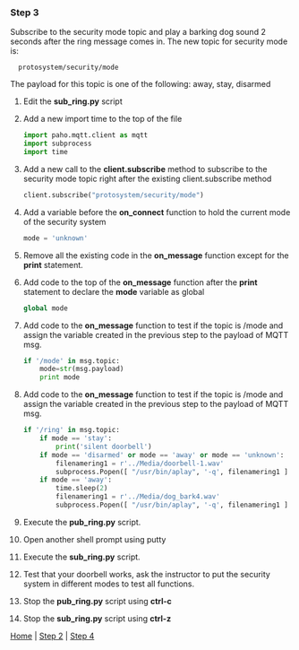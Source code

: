 ### Step 3

Subscribe to the security mode topic and play a barking dog sound 2 seconds after the ring message comes in.  The new topic for security mode is:
        
      protosystem/security/mode

The payload for this topic is one of the following: away, stay, disarmed 

1. Edit the **sub_ring.py** script
2. Add a new import time to the top of the file

	```python
	import paho.mqtt.client as mqtt
	import subprocess
	import time
	```

3. Add a new call to the **client.subscribe** method to subscribe to the security mode topic right after the existing client.subscribe method

	```python
	client.subscribe("protosystem/security/mode")
	```

4. Add a variable before the **on_connect** function to hold the current mode of the security system

	```python
	mode = 'unknown'
	```

5. Remove all the existing code in the **on_message** function except for the **print** statement.
6. Add code to the top of the **on_message** function after the **print** statement to declare the **mode** variable as global
 
	```python
	global mode
	```
  
7. Add code to the **on_message** function to test if the topic is /mode and assign the variable created in the previous step to the payload of MQTT msg.  
 
	```python
	if '/mode' in msg.topic:
		mode=str(msg.payload)
		print mode
	```

8. Add code to the **on_message** function to test if the topic is /mode and assign the variable created in the previous step to the payload of MQTT msg.  

	```python
	if '/ring' in msg.topic:
		if mode == 'stay':
			print('silent doorbell')
		if mode == 'disarmed' or mode == 'away' or mode == 'unknown':
			filenamering1 = r'../Media/doorbell-1.wav'
			subprocess.Popen([ "/usr/bin/aplay", '-q', filenamering1 ] )	
		if mode == 'away':
			time.sleep(2)
			filenamering1 = r'../Media/dog_bark4.wav'
			subprocess.Popen([ "/usr/bin/aplay", '-q', filenamering1 ] )	
	```
9. Execute the **pub_ring.py** script.
10. Open another shell prompt using putty
11. Execute the **sub_ring.py** script.
12. Test that your doorbell works, ask the instructor to put the security system in different modes to test all functions.  
13. Stop the **pub_ring.py** script using **ctrl-c**
14. Stop the **sub_ring.py** script using **ctrl-z**


[Home](README.md) | [Step 2](Step2.md) | [Step 4](Step4.md)